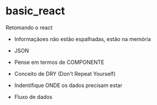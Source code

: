 # basic_react
Retomando o react

- Informaçãoes não estão espalhadas, estão na memória 
- JSON

- Pense em termos de COMPONENTE

- Conceito de DRY (Don't Repeat Yourself)

- Indentifique ONDE os dados precisam estar 

- Fluxo de dados 
